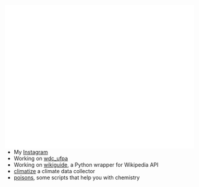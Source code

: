 <img align="right" alt="Metrics" src="https://github.com/ocidenttal/ocidenttal/blob/main/github-metrics.svg">

- My [Instagram](https://instagram.com/ocidenttal)
- Working on [wdc_ufpa](https://github.com/ocidenttal/wdc_ufpa)
- Working on [wikiguide](https://github.com/ocidenttal/wikiguide), a Python wrapper for Wikipedia API
- [climatize](https://github.com/ocidenttal/climatize) a climate data collector
- [poisons](https://github.com/lewdScripting/poisons), some scripts that help you with chemistry
